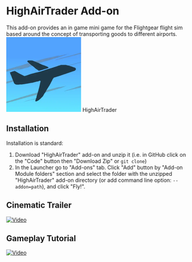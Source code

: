 # HighAirTrader Add-on

This add-on provides an in game mini game for the Flightgear flight sim based around the concept of transporting goods to different airports.
<img src="images/HighAirTraderLogo.png" alt="HighAirTrader" width="200"/>
HighAirTrader
## Installation

Installation is standard:

1. Download "HighAirTrader" add-on and unzip it (i.e. in GitHub click on the "Code" button then "Download Zip" or `git clone`)
2. In the Launcher go to "Add-ons" tab. Click "Add" button by "Add-on Module folders" section and select the folder with the unzipped "HighAirTrader" add-on directory (or add command line option: `--addon=path`), and click "Fly!".

## Cinematic Trailer

[![Video](https://img.youtube.com/vi/mouhkIRHh_k/maxresdefault.jpg)](https://www.youtube.com/watch?v=mouhkIRHh_k)

## Gameplay Tutorial

[![Video](https://img.youtube.com/vi/VtL-F7PAUfg/maxresdefault.jpg)](https://www.youtube.com/watch?v=VtL-F7PAUfg)
